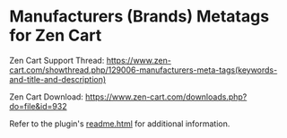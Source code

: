 # Manufacturers (Brands) Metatags for Zen Cart

Zen Cart Support Thread: https://www.zen-cart.com/showthread.php/129006-manufacturers-meta-tags(keywords-and-title-and-description)

Zen Cart Download: https://www.zen-cart.com/downloads.php?do=file&id=932

Refer to the plugin's [readme.html](https://htmlpreview.github.io/?https://github.com/lat9/manufacturers_metatags/blob/master/readme.html) for additional information.
